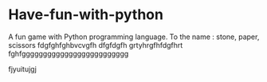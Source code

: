 # Have-fun-with-python
A fun game with Python programming language. To the name : stone, paper, scissors
fdgfghfghbvcvgfh
dfgfdgfh
grtyhrgfhfdgfhrt
fghfggggggggggggggggggggggggg

fjyuitujgj

